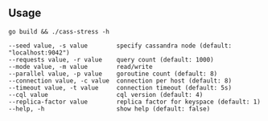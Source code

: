 ## Usage

    go build && ./cass-stress -h

    --seed value, -s value        specify cassandra node (default: "localhost:9042")
    --requests value, -r value    query count (default: 1000)
    --mode value, -m value        read/write
    --parallel value, -p value    goroutine count (default: 8)
    --connection value, -c value  connection per host (default: 8)
    --timeout value, -t value     connection timeout (default: 5s)
    --cql value                   cql version (default: 4)
    --replica-factor value        replica factor for keyspace (default: 1)
    --help, -h                    show help (default: false)
